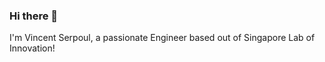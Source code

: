 ### Hi there 👋

I'm Vincent Serpoul, a passionate Engineer based out of Singapore Lab of Innovation!
